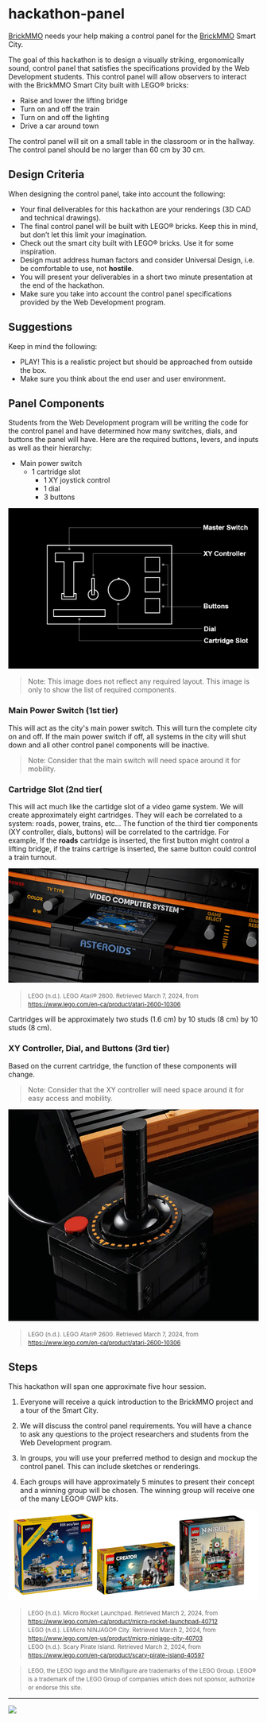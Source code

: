 # hackathon-panel

<style>@import url("//readme.codeadam.ca/readme.css");</style>

[BrickMMO](http://brickmmo.com/) needs your help making a control panel for the [BrickMMO](https://brickmmo.com/) Smart City. 

The goal of this hackathon is to design a visually striking, ergonomically sound, control panel that satisfies the specifications provided by the Web Development students. This control panel will allow observers to interact with the BrickMMO Smart City built with LEGO® bricks:

 - Raise and lower the lifting bridge
 - Turn on and off the train
 - Turn on and off the lighting
 - Drive a car around town

The control panel will sit on a small table in the classroom or in the hallway. The control panel should be no larger than 60 cm by 30 cm.

## Design Criteria

When designing the control panel, take into account the following:

- Your final deliverables for this hackathon are your renderings (3D CAD and technical drawings).
- The final control panel will be built with LEGO® bricks. Keep this in mind, but don’t let this limit your imagination.
- Check out the smart city built with LEGO® bricks. Use it for some inspiration. 
- Design must address human factors and consider Universal Design, i.e. be comfortable to use, not **hostile**.
- You will present your deliverables in a short two minute presentation at the end of the hackathon. 
- Make sure you take into account the control panel specifications provided by the Web Development program.

## Suggestions

Keep in mind the following:

- PLAY! This is a realistic project but should be approached from outside the box.
- Make sure you think about the end user and user environment.

## Panel Components

Students from the Web Development program will be writing the code for the control panel and have determined how many switches, dials, and buttons the panel will have. Here are the required buttons, levers, and inputs as well as their hierarchy:

- Main power switch
    - 1 cartridge slot
        - 1 XY joystick control
        - 1 dial
        - 3 buttons
 
![Control Panel Components](images/layout.png)

> Note: This image does not reflect any required layout. This image is only to show the list of required components.
 
### Main Power Switch (1st tier)

This will act as the city's main power switch. This will turn the complete city on and off. If the main power switch if off, all systems in the city will shut down and all other control panel components will be inactive.

> Note: Consider that the main switch will need space around it for mobility.

### Cartridge Slot (2nd tier(

This will act much like the cartidge slot of a video game system. We will create approximately eight cartridges. They will each be correlated to a system: roads, power, trains, etc... The function of the third tier components (XY controller, dials, buttons) will be correlated to the cartridge. For example, If the **roads** cartridge is inserted, the first button might control a lifting bridge, if the trains cartrige is inserted, the same button could control a train turnout. 

![Cartridge System](images/atari.png)

> <small>LEGO (n.d.). LEGO Atari® 2600. Retrieved March 7, 2024, from https://www.lego.com/en-ca/product/atari-2600-10306</small>

Cartridges will be approximately two studs (1.6 cm) by 10 studs (8 cm) by 10 studs (8 cm).

### XY Controller, Dial, and Buttons (3rd tier)

Based on the current cartridge, the function of these components will change. 

> Note: Consider that the XY controller will need space around it for easy access and mobility.

![Atari Controller](images/controller.png)

> <small>LEGO (n.d.). LEGO Atari® 2600. Retrieved March 7, 2024, from https://www.lego.com/en-ca/product/atari-2600-10306</small>

## Steps

This hackathon will span one approximate five hour session. 

1) Everyone will receive a quick introduction to the BrickMMO project and a tour of the Smart City. 

2) We will discuss the control panel requirements. You will have a chance to ask any questions to the project researchers and students from the Web Development program. 
  
3) In groups, you will use your preferred method to design and mockup the control panel. This can include sketches or renderings.

4) Each groups will have approximately 5 minutes to present their concept and a winning group will be chosen. The winning group will receive one of the many LEGO® GWP kits. 

![LEGO® GWP](images/lego-gwp.png)

> <small>LEGO (n.d.). Micro Rocket Launchpad. Retrieved March 2, 2024, from https://www.lego.com/en-ca/product/micro-rocket-launchpad-40712  
> LEGO (n.d.). LEMicro NINJAGO® City. Retrieved March 2, 2024, from https://www.lego.com/en-us/product/micro-ninjago-city-40703  
> LEGO (n.d.). Scary Pirate Island. Retrieved March 2, 2024, from https://www.lego.com/en-ca/product/scary-pirate-island-40597</small>

> <small>LEGO, the LEGO logo and the Minifigure are trademarks of the LEGO Group.
> LEGO® is a trademark of the LEGO Group of companies which does not sponsor, authorize or endorse this site.</small>

---

<a href="https://brickmmo.com">
<img src="https://brickmmo.com/images/brickmmo-logo-horizontal.jpg" width="100">
</a>
